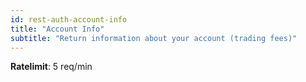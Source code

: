 ```yaml
---
id: rest-auth-account-info
title: "Account Info"
subtitle: "Return information about your account (trading fees)"
---
```


**Ratelimit**: 5 req/min
